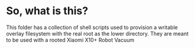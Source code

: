 # So, what is this?
This folder has a collection of shell scripts used to provision a writable overlay filesystem with the real root as the lower directory.
They are meant to be used with a rooted Xiaomi X10+ Robot Vacuum 